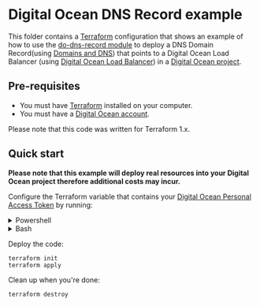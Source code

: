 # Digital Ocean DNS Record example

This folder contains a [Terraform](https://www.terraform.io/) configuration that shows an example of how to use the [do-dns-record module](../../modules/network/do-dns-record) to deploy a DNS Domain Record(using [Domains and DNS](https://docs.digitalocean.com/products/networking/dns/)) that points to a Digital Ocean Load Balancer (using [Digital Ocean Load Balancer](https://docs.digitalocean.com/products/networking/load-balancers/)) in a [Digital Ocean project](https://www.digitalocean.com/).

## Pre-requisites

* You must have [Terraform](https://www.terraform.io/) installed on your computer.
* You must have a [Digital Ocean account](https://www.digitalocean.com/).

Please note that this code was written for Terraform 1.x.

## Quick start

**Please note that this example will deploy real resources into your Digital Ocean project therefore additional costs may incur.**

Configure the Terraform variable that contains your [Digital Ocean Personal Access Token](https://docs.digitalocean.com/reference/api/create-personal-access-token/) by running:

<details><summary>Powershell</summary>
<p>

```
$env:TF_VAR_do_token="(your personal access token)"
```

</p>
</details>

<details><summary>Bash</summary>
<p>

```
export TF_VAR_do_token="(your personal access token)"
```

</p>
</details>

Deploy the code:

```
terraform init
terraform apply
```

Clean up when you're done:

```
terraform destroy
```